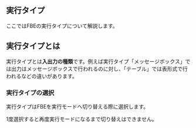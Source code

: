 

<Section>

# 実行タイプ

ここではFBEの実行タイプについて解説します。

</Section>

<Section>

## 実行タイプとは

実行タイプとは**入出力の種類**です。例えば実行タイプ「メッセージボックス」では出力はメッセージボックスで行われるのに対し、「テーブル」では表形式で行われるなどの違いがあります。

### 実行タイプの選択

実行タイプはFBEを実行モードへ切り替える際に選択します。

<!-- 実行モード切替のイメージ -->

1度選択すると再度実行モードになるまで切り替えはできません。

</Section>
